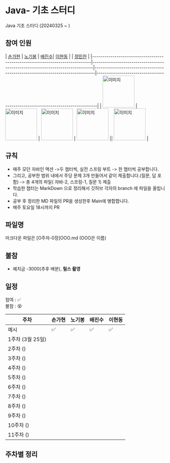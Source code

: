 # Java- 기초 스터디
Java 기초 스터디 (20240325 ~ )


                
## 참여 인원 
| [손가현](https://github.com/tkdgml822)                                         | [노기봉](https://github.com/geunsik2)                                           | [배진수](https://github.com/kingxeesu)| [이현동](https://github.com/geunsik2)                                           |                                          | [정민찬](https://github.com/dohun1109?tab=following)                            |
|-----------------------------------------------------------------------------|------------------------------------------------------------------------------|------------------------------------------------------------------------------|------------------------------------------------------------------------------|
| <img src="https://avatars.githubusercontent.com/u/77792853?v=4" alt="이미지" width="100" height="100"> | <img src="https://avatars.githubusercontent.com/u/104708869?v=4" alt="이미지" width="100" height="100"> | <img src="https://avatars.githubusercontent.com/u/112453560?v=4" alt="이미지" width="100" height="100"> | <img src="https://avatars.githubusercontent.com/u/108252423?v=4" alt="이미지" width="100" height="100"> || <img src="https://avatars.githubusercontent.com/u/108252423?v=4" alt="이미지" width="100" height="100"> |

## 규칙
- 매주 모던 자바인 액션 ->두 챕터씩, 실전 스프링 부트 -> 한 챕터씩 공부합니다.
- 그리고, 공부한 범위 내에서 주당 문제 3개 만들어서 같이 제출합니다.(질문, 답 포함) -> 총 4개의 파일( 자바-2, 스프링-1, 질문 1) 제출
- 학습한 챕터는 MarkDown 으로 정리해서 깃허브 각자의 branch 에 파일을 올립니다.
- 공부 후 정리한 MD 파일의 PR을 생성한후 Main에 병합합니다.
- 매주 토요일 18시까지 PR 


## 파일명
마크다운 파일은 [O주차-0장]OOO.md (OOO은 이름)

## 불참
- 예치금 -3000(추후 배분), **릴스 촬영**

## 일정

참여 : ✅  
불참 : 😵  

| 주차           | 손가현 | 노기봉 | 배진수 | 이현동 | 
|--------------|--|----|-----|----|
| 예시           | ✅ | ✅  | ✅   | ✅  |
| 1주차 (3월 25일) |  |    |     |    |  
| 2주차 ()       |  |    |     |    |  
| 3주차 ()       |  |    |     |    |
| 4주차 ()       |  |    |     |    |
| 5주차 ()       |  |    |     |    |
| 6주차 ()       |  |    |     |    | 
| 7주차 ()       |  |    |     |    | 
| 8주차 ()       |  |    |     |    | 
| 9주차 ()       |  |    |     |    | 
| 10주차 ()      |  |    |     |    |  
| 11주차 ()      |  |    |     |    | 

## 주차별 정리



  
